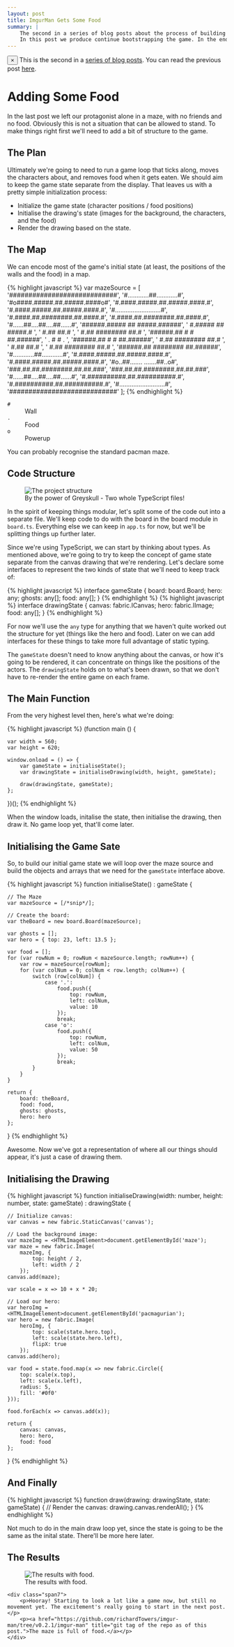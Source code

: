 ```yaml
---
layout: post
title: ImgurMan Gets Some Food
summary: |
    The second in a series of blog posts about the process of building an imgur themed pacman clone.
    In this post we produce continue bootstrapping the game. In the end, imgur-man's maze is populated with some tempting looking food.
---
```


<div class="alert alert-info">
	<button type="button" class="close" data-dismiss="alert">&times;</button>
	This is the second in a <a href="/2013/05/04/imgur-pacman.html">series of blog posts</a>.
	You can read the previous post <a href="/2013/05/12/imgur-man-stands-alone.html">here</a>.
</div>

Adding Some Food
================

In the last post we left our protagonist alone in a maze, with no friends and no food.
Obviously this is not a situation that can be allowed to stand. To make things right first we'll need to
add a bit of structure to the game.

The Plan
----------------

Ultimately we're going to need to run a game loop that ticks along, moves the characters about, and removes food when it gets eaten.
We should aim to keep the game state separate from the display. That leaves us with a pretty simple initialization process:

* Initialize the game state (character positions / food positions)
* Initialise the drawing's state (images for the background, the characters, and the food)
* Render the drawing based on the state.

The Map
----------------

We can encode most of the game's initial state (at least, the positions of the walls and the food) in a map.

<div class="row-fluid">
		<div class="span5">
{% highlight javascript %}
var mazeSource = [
    '############################',
    '#............##............#',
    '#o####.#####.##.#####.####o#',
    '#.####.#####.##.#####.####.#',
    '#.####.#####.##.#####.####.#',
    '#..........................#',
    '#.####.##.########.##.####.#',
    '#.####.##.########.##.####.#',
    '#......##....##....##......#',
    '######.##### ## #####.######',
    '     #.##### ## #####.#     ',
    '     #.##          ##.#     ',
    '     #.## ######## ##.#     ',
    '######.## #      # ##.######',
    '      .   #      #   .      ',
    '######.## #      # ##.######',
    '     #.## ######## ##.#     ',
    '     #.##          ##.#     ',
    '     #.## ######## ##.#     ',
    '######.## ######## ##.######',
    '#............##............#',
    '#.####.#####.##.#####.####.#',
    '#.####.#####.##.#####.####.#',
    '#o..##.......  .......##..o#',
    '###.##.##.########.##.##.###',
    '###.##.##.########.##.##.###',
    '#......##....##....##......#',
    '#.##########.##.##########.#',
    '#.##########.##.##########.#',
    '#..........................#',
    '############################'
];
{% endhighlight %}
	</div>
	<div class="span7">
		<dl>
			<dt><code>#</code></dt>
			<dd>Wall</dd>
			<dt><code>.</code></dt>
			<dd>Food</dd>
			<dt><code>o</code></dt>
			<dd>Powerup</dd>
		</dl>
	</div>
</div>

You can probably recognise the standard pacman maze.

Code Structure
---------------------

<figure class="span3 pull-right">
	<img src="/img/imgur-man-project-structure-1.png" alt="The project structure">
	<figcaption>By the power of Greyskull - Two whole TypeScript files!</figcaption>
</figure>

In the spirit of keeping things modular, let's split some of the code out into a separate file.
We'll keep code to do with the board in the board module in `board.ts`. Everything else
we can keep in `app.ts` for now, but we'll be splitting things up further later.

Since we're using TypeScript, we can start by thinking about types. As mentioned above, we're going
to try to keep the concept of game state separate from the canvas drawing that we're rendering. Let's declare
some interfaces to represent the two kinds of state that we'll need to keep track of:

<div class="row-fluid">
	<div class="span5">
{% highlight javascript %}
interface gameState {
	board: board.Board;
	hero: any;
	ghosts: any[];
	food: any[];
}
{% endhighlight %}
{% highlight javascript %}
interface drawingState {
	canvas: fabric.ICanvas;
	hero: fabric.IImage;
	food: any[];
}
{% endhighlight %}
	</div>
</div>

For now we'll use the `any` type for anything that we haven't quite worked out the structure for yet (things like the hero and food).
Later on we can add interfaces for these things to take more full advantage of static typing.

The `gameState` doesn't need to know anything about the canvas, or how it's going to be rendered, it can concentrate on things like the
positions of the actors. The `drawingState` holds on to what's been drawn, so that we don't have to re-render the entire game on each frame.

The Main Function
----------------------

From the very highest level then, here's what we're doing:

{% highlight javascript %}
(function main () {

	var width = 560;
	var height = 620;

	window.onload = () => {
		var gameState = initialiseState();
		var drawingState = initialiseDrawing(width, height, gameState);

		draw(drawingState, gameState);
	};

})();
{% endhighlight %}

When the window loads, initalise the state, then initialise the drawing, then draw it. No game loop yet, that'll come later.

Initialising the Game Sate
--------------------------

So, to build our initial game state we will loop over the maze source and build the objects and arrays that we need for the `gameState` interface above.

{% highlight javascript %}
function initialiseState() : gameState {

	// The Maze
	var mazeSource = [/*snip*/];

	// Create the board:
	var theBoard = new board.Board(mazeSource);

	var ghosts = [];
	var hero = { top: 23, left: 13.5 };

	var food = [];
	for (var rowNum = 0; rowNum < mazeSource.length; rowNum++) {
		var row = mazeSource[rowNum];
		for (var colNum = 0; colNum < row.length; colNum++) {
			switch (row[colNum]) {
				case '.':
					food.push({
						top: rowNum,
						left: colNum,
						value: 10
					});
					break;
				case 'o':
					food.push({
						top: rowNum,
						left: colNum,
						value: 50
					});
					break;
			}
		}
	}

	return {
		board: theBoard,
		food: food,
		ghosts: ghosts,
		hero: hero
	};
}
{% endhighlight %}

Awesome. Now we've got a representation of where all our things should appear, it's just a case of drawing them.

Initialising the Drawing
------------------------

{% highlight javascript %}
function initialiseDrawing(width: number, height: number, state: gameState) : drawingState {

	// Initialize canvas:
	var canvas = new fabric.StaticCanvas('canvas');

	// Load the background image:
	var mazeImg = <HTMLImageElement>document.getElementById('maze');
	var maze = new fabric.Image(
		mazeImg, {
			top: height / 2,
			left: width / 2
		});
	canvas.add(maze);

	var scale = x => 10 + x * 20;

	// Load our hero:
	var heroImg = <HTMLImageElement>document.getElementById('pacmagurian');
	var hero = new fabric.Image(
		heroImg, {
			top: scale(state.hero.top),
			left: scale(state.hero.left),
			flipX: true
		});
	canvas.add(hero);

	var food = state.food.map(x => new fabric.Circle({
		top: scale(x.top),
		left: scale(x.left),
		radius: 5,
		fill: '#0f0'
	}));

	food.forEach(x => canvas.add(x));

	return {
		canvas: canvas,
		hero: hero,
		food: food
	};
}
{% endhighlight %}

And Finally
--------------------

{% highlight javascript %}
function draw(drawing: drawingState, state: gameState) {
	// Render the canvas:
	drawing.canvas.renderAll();
}
{% endhighlight %}

Not much to do in the main draw loop yet, since the state is going to be the same as the inital state. There'll be more here later.

The Results
---------------------

<div class="row-fluid">
	<div class="span5">
		<figure>
			<img src="/img/results-1.png" alt="The results with food.">
			<figcaption>The results with food.</figcaption>
		</figure>
	</div>
	
	<div class="span7">
		<p>Hooray! Starting to look a lot like a game now, but still no movement yet. The excitement's really going to start in the next post.</p>
		<p><a href="https://github.com/richardTowers/imgur-man/tree/v0.2.1/imgur-man" title="git tag of the repo as of this post.">The maze is full of food.</a></p>
	</div>
</div>